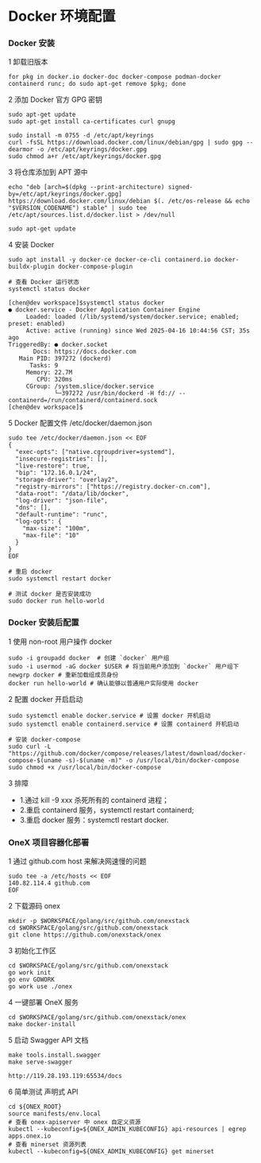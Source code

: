# Docker 环境配置

### Docker 安装

1 卸载旧版本
```shell
for pkg in docker.io docker-doc docker-compose podman-docker containerd runc; do sudo apt-get remove $pkg; done

```

2 添加 Docker 官方 GPG 密钥
```shell
sudo apt-get update
sudo apt-get install ca-certificates curl gnupg

sudo install -m 0755 -d /etc/apt/keyrings
curl -fsSL https://download.docker.com/linux/debian/gpg | sudo gpg --dearmor -o /etc/apt/keyrings/docker.gpg
sudo chmod a+r /etc/apt/keyrings/docker.gpg

```

3 将仓库添加到 APT 源中
```shell
echo "deb [arch=$(dpkg --print-architecture) signed-by=/etc/apt/keyrings/docker.gpg] https://download.docker.com/linux/debian $(. /etc/os-release && echo "$VERSION_CODENAME") stable" | sudo tee /etc/apt/sources.list.d/docker.list > /dev/null

sudo apt-get update

```

4 安装 Docker
```shell
sudo apt install -y docker-ce docker-ce-cli containerd.io docker-buildx-plugin docker-compose-plugin

# 查看 Docker 运行状态
systemctl status docker

[chen@dev workspace]$systemctl status docker
● docker.service - Docker Application Container Engine
     Loaded: loaded (/lib/systemd/system/docker.service; enabled; preset: enabled)
     Active: active (running) since Wed 2025-04-16 10:44:56 CST; 35s ago
TriggeredBy: ● docker.socket
       Docs: https://docs.docker.com
   Main PID: 397272 (dockerd)
      Tasks: 9
     Memory: 22.7M
        CPU: 320ms
     CGroup: /system.slice/docker.service
             └─397272 /usr/bin/dockerd -H fd:// --containerd=/run/containerd/containerd.sock
[chen@dev workspace]$
```
5 Docker 配置文件
 /etc/docker/daemon.json

```shell
sudo tee /etc/docker/daemon.json << EOF
{
  "exec-opts": ["native.cgroupdriver=systemd"],
  "insecure-registries": [],
  "live-restore": true,
  "bip": "172.16.0.1/24",
  "storage-driver": "overlay2",
  "registry-mirrors": ["https://registry.docker-cn.com"],
  "data-root": "/data/lib/docker",
  "log-driver": "json-file",
  "dns": [],
  "default-runtime": "runc",
  "log-opts": {
    "max-size": "100m",
    "max-file": "10"
  }
}
EOF

# 重启 docker
sudo systemctl restart docker

# 测试 docker 是否安装成功
sudo docker run hello-world
```
### Docker 安装后配置

1 使用 non-root 用户操作 docker
```shell
sudo -i groupadd docker  # 创建 `docker` 用户组
sudo -i usermod -aG docker $USER # 将当前用户添加到 `docker` 用户组下
newgrp docker # 重新加载组成员身份
docker run hello-world # 确认能够以普通用户实际使用 docker

```
2 配置 docker 开启启动
```shell
sudo systemctl enable docker.service # 设置 docker 开机启动
sudo systemctl enable containerd.service # 设置 containerd 开机启动

# 安装 docker-compose
sudo curl -L "https://github.com/docker/compose/releases/latest/download/docker-compose-$(uname -s)-$(uname -m)" -o /usr/local/bin/docker-compose
sudo chmod +x /usr/local/bin/docker-compose

```

3 排障
- 1.通过 kill -9 xxx 杀死所有的 containerd 进程；
- 2.重启 containerd 服务，systemctl restart containerd;
- 3.重启 docker 服务：systemctl restart docker.

### OneX 项目容器化部署
1 通过 github.com host 来解决网速慢的问题
```shell
sudo tee -a /etc/hosts << EOF
140.82.114.4 github.com
EOF
```

2 下载源码 onex
```shell
mkdir -p $WORKSPACE/golang/src/github.com/onexstack
cd $WORKSPACE/golang/src/github.com/onexstack
git clone https://github.com/onexstack/onex

```
3 初始化工作区
```shell
cd $WORKSPACE/golang/src/github.com/onexstack
go work init
go env GOWORK
go work use ./onex

```

4 一键部署 OneX 服务
```shell
cd $WORKSPACE/golang/src/github.com/onexstack/onex
make docker-install
```
5 启动 Swagger API 文档
```shell
make tools.install.swagger
make serve-swagger

http://119.28.193.119:65534/docs
```

6 简单测试 声明式 API
```shell
cd ${ONEX_ROOT}
source manifests/env.local
# 查看 onex-apiserver 中 onex 自定义资源
kubectl --kubeconfig=${ONEX_ADMIN_KUBECONFIG} api-resources | egrep apps.onex.io
# 查看 minerset 资源列表
kubectl --kubeconfig=${ONEX_ADMIN_KUBECONFIG} get minerset

```



